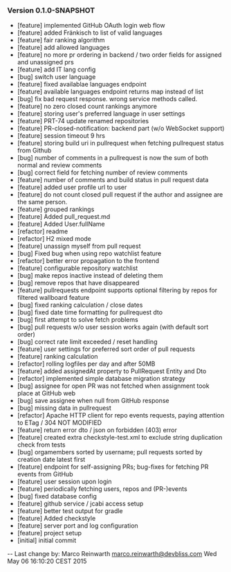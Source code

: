 
### Version 0.1.0-SNAPSHOT

 - [feature] implemented GitHub OAuth login web flow
 - [feature] added Fränkisch to list of valid languages
 - [feature] fair ranking algorithm
 - [feature] add allowed languages
 - [feature] no more pr ordering in backend / two order fields for assigned and unassigned prs
 - [feature] add IT lang config
 - [bug] switch user language
 - [feature] fixed availablae languages endpoint
 - [feature] available languages endpoint returns map instead of list
 - [bug] fix bad request response. wrong service methods called.
 - [feature] no zero closed count rankings anymore
 - [feature] storing user's preferred language in user settings
 - [feature] PRT-74 update renamed repositories
 - [feature] PR-closed-notification: backend part (w/o WebSocket support)
 - [feature] session timeout 9 hrs
 - [feature] storing build uri in pullrequest when fetching pullrequest status from Github
 - [bug] number of comments in a pullrequest is now the sum of both normal and review comments
 - [bug] correct field for fetching number of review comments
 - [feature] number of comments and build status in pull request data
 - [feature] added user profile url to user
 - [feature] do not count closed pull request if the author and assignee are the same person.
 - [feature] grouped rankings
 - [feature] Added pull_request.md
 - [feature] Added User.fullName
 - [refactor] readme
 - [refactor] H2 mixed mode
 - [feature] unassign myself from pull request
 - [bug] Fixed bug when using repo watchlist feature
 - [refactor] better error propagation to the frontend
 - [feature] configurable repository watchlist
 - [bug] make repos inactive instead of deleting them
 - [bug] remove repos that have disappeared
 - [feature] pullrequests endpoint supports optional filtering by repos for filtered wallboard feature
 - [bug] fixed ranking calculation / close dates
 - [bug] fixed date time formatting for pullrequest dto
 - [bug] first attempt to solve fetch problems
 - [bug] pull requests w/o user session works again (with default sort order)
 - [bug] correct rate limit exceeded / reset handling
 - [feature] user settings for preferred sort order of pull requests
 - [feature] ranking calculation
 - [refactor] rolling logfiles per day and after 50MB
 - [feature] added assignedAt property to PullRequest Entity and Dto
 - [refactor] implemented simple database migration strategy
 - [bug] assignee for open PR was not fetched when assignment took place at GitHub web
 - [bug] save assignee when null from GitHub response
 - [bug] missing data in pullrequest
 - [refactor] Apache HTTP client for repo events requests, paying attention to ETag / 304 NOT MODIFIED
 - [feature] return error dto / json on forbidden (403) error
 - [feature] created extra checkstyle-test.xml to exclude string duplication check from tests
 - [bug] orgamembers sorted by username; pull requests sorted by creation date latest first
 - [feature] endpoint for self-assigning PRs; bug-fixes for fetching PR events from GitHub
 - [feature] user session upon login
 - [feature] periodically fetching users, repos and (PR-)events
 - [bug] fixed database config
 - [feature] github service / jcabi access setup
 - [feature] better test output for gradle
 - [feature] Added checkstyle
 - [feature] server port and log configuration
 - [feature] project setup
 - [initial] initial commit

-- Last change by: Marco Reinwarth <marco.reinwarth@devbliss.com> Wed May 06 16:10:20 CEST 2015

